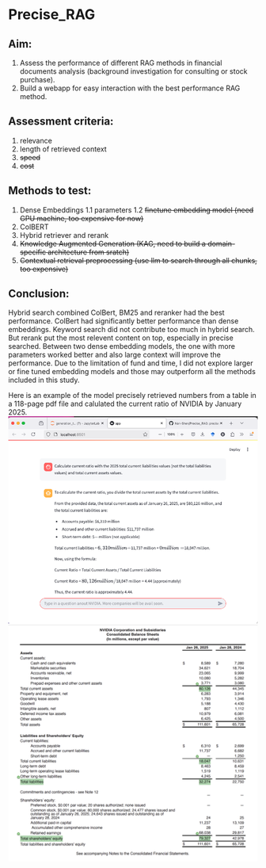 # Precise_RAG
## Aim:
1. Assess the performance of different RAG methods in financial documents analysis (background investigation for consulting or stock purchase).
2. Build a webapp for easy interaction with the best performance RAG method.

## Assessment criteria:
1. relevance
2. length of retrieved context
3. <s>speed</s>
4. <s>cost</s>

## Methods to test:
1. Dense Embeddings
   1.1 parameters
   1.2 <s>finetune embedding model (need GPU machine, too expensive for now)</s>
2. ColBERT
4. Hybrid retriever and rerank
5. <s>Knowledge Augmented Generation (KAG, need to build a domain-specific architecture from sratch)</s>
6. <s>Contextual retrieval preprocessing (use llm to search through all chunks, too expensive)</s>

## Conclusion:
Hybrid search combined ColBert, BM25 and reranker had the best performance. ColBert had significantly better performance than dense embeddings. Keyword search did not contribute too much in hybrid search. But rerank put the most relevent content on top, especially in precise searched. Between two dense embedding models, the one with more parameters worked better and also large context will improve the performance. Due to the limitation of fund and time, I did not explore larger or fine tuned embedding models and those may outperform all the methods included in this study.

Here is an example of the model precisely retrieved numbers from a table in a 118-page pdf file and calulated the current ratio of NVIDIA by January 2025.
![title](outputs/currentratio_ragresults.png)
![title](outputs/10kbalancesheet.png)
